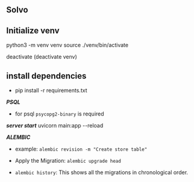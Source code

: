 ## Solvo

## Initialize venv

python3 -m venv venv
source ./venv/bin/activate

deactivate (deactivate venv)

## install dependencies
- pip install -r requirements.txt

***PSQL***
- for psql `psycopg2-binary` is required

***server start***
uvicorn main:app --reload

***ALEMBIC***

- example: `alembic revision -m "Create store table"`

- Apply the Migration: `alembic upgrade head`
- `alembic history`: This shows all the migrations in chronological order. 
